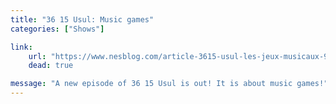 ```yaml
---
title: "36 15 Usul: Music games"
categories: ["Shows"]

link:
    url: "https://www.nesblog.com/article-3615-usul-les-jeux-musicaux-99153721.html"
    dead: true

message: "A new episode of 36 15 Usul is out! It is about music games!"
---
```

